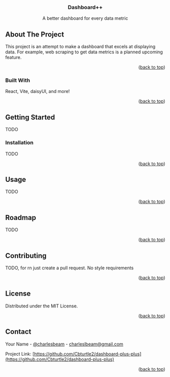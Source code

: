 <!-- Improved compatibility of back to top link: See: https://github.com/othneildrew/Best-README-Template/pull/73 -->
<a name="readme-top"></a>
<!--
*** Thanks for checking out the Best-README-Template. If you have a suggestion
*** that would make this better, please fork the repo and create a pull request
*** or simply open an issue with the tag "enhancement".
*** Don't forget to give the project a star!
*** Thanks again! Now go create something AMAZING! :D
-->





<!-- PROJECT LOGO -->
<br />
<div align="center">
  <h3 align="center">Dashboard++</h3>

  <p align="center">
    A better dashboard for every data metric
  </p>
</div>


<!-- ABOUT THE PROJECT -->
## About The Project

This project is an attempt to make a dashboard that excels at displaying data. For example, web scraping to get data metrics is a planned upcoming feature.

<p align="right">(<a href="#readme-top">back to top</a>)</p>



### Built With

React, Vite, daisyUI, and more!

<p align="right">(<a href="#readme-top">back to top</a>)</p>



<!-- GETTING STARTED -->
## Getting Started

TODO

### Installation

TODO

<p align="right">(<a href="#readme-top">back to top</a>)</p>



<!-- USAGE EXAMPLES -->
## Usage

TODO

<p align="right">(<a href="#readme-top">back to top</a>)</p>



<!-- ROADMAP -->
## Roadmap

TODO

<p align="right">(<a href="#readme-top">back to top</a>)</p>



<!-- CONTRIBUTING -->
## Contributing

TODO, for rn just create a pull request. No style requirements

<p align="right">(<a href="#readme-top">back to top</a>)</p>



<!-- LICENSE -->
## License

Distributed under the MIT License.

<p align="right">(<a href="#readme-top">back to top</a>)</p>



<!-- CONTACT -->
## Contact

Your Name - [@charlesbeam](https://charlesbeam.com) - charleslbeam@gmail.com

Project Link: [https://github.com/Cbturtle2/dashboard-plus-plus](https://github.com/Cbturtle2/dashboard-plus-plus)

<p align="right">(<a href="#readme-top">back to top</a>)</p>
